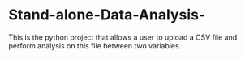 # Stand-alone-Data-Analysis-
This is the python project that allows a user to upload a CSV file and perform analysis on this file between two variables. 
